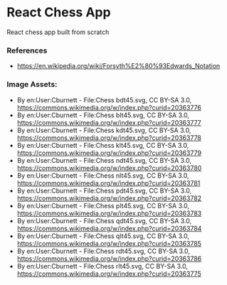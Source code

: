 # React Chess App
React chess app built from scratch

### References
 * https://en.wikipedia.org/wiki/Forsyth%E2%80%93Edwards_Notation

### Image Assets:
 * By en:User:Cburnett - File:Chess bdt45.svg, CC BY-SA 3.0, https://commons.wikimedia.org/w/index.php?curid=20363776
 * By en:User:Cburnett - File:Chess blt45.svg, CC BY-SA 3.0, https://commons.wikimedia.org/w/index.php?curid=20363777
 * By en:User:Cburnett - File:Chess kdt45.svg, CC BY-SA 3.0, https://commons.wikimedia.org/w/index.php?curid=20363778
 * By en:User:Cburnett - File:Chess klt45.svg, CC BY-SA 3.0, https://commons.wikimedia.org/w/index.php?curid=20363779
 * By en:User:Cburnett - File:Chess ndt45.svg, CC BY-SA 3.0, https://commons.wikimedia.org/w/index.php?curid=20363780
 * By en:User:Cburnett - File:Chess nlt45.svg, CC BY-SA 3.0, https://commons.wikimedia.org/w/index.php?curid=20363781
 * By en:User:Cburnett - File:Chess pdt45.svg, CC BY-SA 3.0, https://commons.wikimedia.org/w/index.php?curid=20363782
 * By en:User:Cburnett - File:Chess plt45.svg, CC BY-SA 3.0, https://commons.wikimedia.org/w/index.php?curid=20363783
 * By en:User:Cburnett - File:Chess qdt45.svg, CC BY-SA 3.0, https://commons.wikimedia.org/w/index.php?curid=20363784
 * By en:User:Cburnett - File:Chess qlt45.svg, CC BY-SA 3.0, https://commons.wikimedia.org/w/index.php?curid=20363785
 * By en:User:Cburnett - File:Chess rdt45.svg, CC BY-SA 3.0, https://commons.wikimedia.org/w/index.php?curid=20363786
 * By en:User:Cburnett - File:Chess rlt45.svg, CC BY-SA 3.0, https://commons.wikimedia.org/w/index.php?curid=20363775